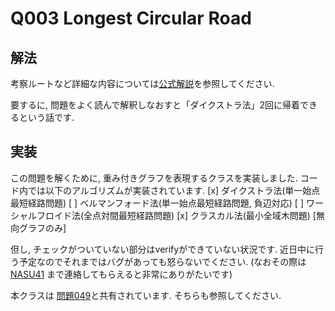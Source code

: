 # Q003 Longest Circular Road

## 解法
考察ルートなど詳細な内容については[公式解説](https://github.com/E869120/kyopro_educational_90/blob/main/editorial/003.jpg)を参照してください.

要するに, 問題をよく読んで解釈しなおすと「ダイクストラ法」2回に帰着できるという話です.

## 実装
この問題を解くために, 重み付きグラフを表現するクラスを実装しました.
コード内では以下のアルゴリズムが実装されています.
[x] ダイクストラ法(単一始点最短経路問題)
[ ] ベルマンフォード法(単一始点最短経路問題, 負辺対応)
[ ] ワーシャルフロイド法(全点対間最短経路問題)
[x] クラスカル法(最小全域木問題) [無向グラフのみ]

但し, チェックがついていない部分はverifyができていない状況です.
近日中に行う予定なのでそれまではバグがあっても怒らないでください.
(なおその際は[NASU41](twitter.com/skkytkstexhk) まで連絡してもらえると非常にありがたいです)

本クラスは [問題049](https://github.com/NASU41/tenkei90/tree/main/solution/Q049)と共有されています. そちらも参照してください.